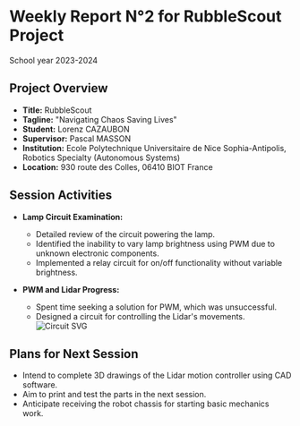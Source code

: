 # Weekly Report N°2 for RubbleScout Project
School year 2023-2024

## Project Overview
- **Title:** RubbleScout
- **Tagline:** "Navigating Chaos Saving Lives"
- **Student:** Lorenz CAZAUBON
- **Supervisor:** Pascal MASSON
- **Institution:** Ecole Polytechnique Universitaire de Nice Sophia-Antipolis, Robotics Specialty (Autonomous Systems)
- **Location:** 930 route des Colles, 06410 BIOT France

## Session Activities
- **Lamp Circuit Examination:**
  - Detailed review of the circuit powering the lamp.
  - Identified the inability to vary lamp brightness using PWM due to unknown electronic components.
  - Implemented a relay circuit for on/off functionality without variable brightness.

- **PWM and Lidar Progress:**
  - Spent time seeking a solution for PWM, which was unsuccessful.
  - Designed a circuit for controlling the Lidar's movements. ![Circuit SVG](https://github.com/Templatew/RubbleScout/blob/main/Docs/Weekly%20Reports/Weekly%20Report%20N%C2%B02%20For%20RubbleScout%20Project/Lidar%20Mouvement%20Control%20Circuit.svg)

## Plans for Next Session
- Intend to complete 3D drawings of the Lidar motion controller using CAD software.
- Aim to print and test the parts in the next session.
- Anticipate receiving the robot chassis for starting basic mechanics work.
